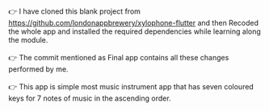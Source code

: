 👉 I have cloned this blank project from https://github.com/londonappbrewery/xylophone-flutter and then Recoded the whole app and installed the required dependencies while learning along the module.
<br>
<br>
👉 The commit mentioned as Final app contains all these changes performed by me.
<br>
 <br>
👉 This app is simple most music instrument app that has seven coloured keys for 7 notes of music in the ascending order.
